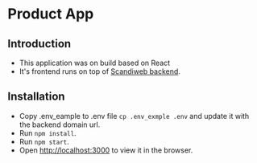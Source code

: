 Product App
=======================

Introduction
------------
- This application was on build based on React
- It's frontend runs on top of [Scandiweb backend](https://github.com/yakob-abada/scandiweb).

Installation
------------
- Copy .env_eample to .env file `cp .env_exmple .env` and update it with the backend domain url.
- Run `npm install`.
- Run `npm start`.
- Open [http://localhost:3000](http://localhost:3000) to view it in the browser.